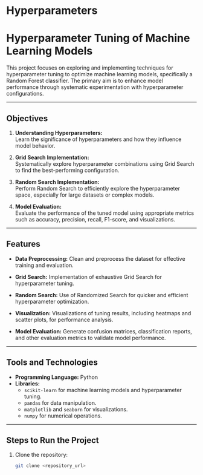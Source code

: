 # Hyperparameters

# Hyperparameter Tuning of Machine Learning Models

This project focuses on exploring and implementing techniques for hyperparameter tuning to optimize machine learning models, specifically a Random Forest classifier. The primary aim is to enhance model performance through systematic experimentation with hyperparameter configurations.

---

## Objectives
1. **Understanding Hyperparameters:**  
   Learn the significance of hyperparameters and how they influence model behavior.

2. **Grid Search Implementation:**  
   Systematically explore hyperparameter combinations using Grid Search to find the best-performing configuration.

3. **Random Search Implementation:**  
   Perform Random Search to efficiently explore the hyperparameter space, especially for large datasets or complex models.

4. **Model Evaluation:**  
   Evaluate the performance of the tuned model using appropriate metrics such as accuracy, precision, recall, F1-score, and visualizations.

---

## Features
- **Data Preprocessing:** 
  Clean and preprocess the dataset for effective training and evaluation.
  
- **Grid Search:** 
  Implementation of exhaustive Grid Search for hyperparameter tuning.

- **Random Search:** 
  Use of Randomized Search for quicker and efficient hyperparameter optimization.

- **Visualization:** 
  Visualizations of tuning results, including heatmaps and scatter plots, for performance analysis.

- **Model Evaluation:** 
  Generate confusion matrices, classification reports, and other evaluation metrics to validate model performance.

---

## Tools and Technologies
- **Programming Language:** Python
- **Libraries:**
  - `scikit-learn` for machine learning models and hyperparameter tuning.
  - `pandas` for data manipulation.
  - `matplotlib` and `seaborn` for visualizations.
  - `numpy` for numerical operations.

---

## Steps to Run the Project
1. Clone the repository:
   ```bash
   git clone <repository_url>
